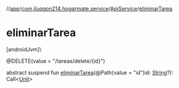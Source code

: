 //[app](../../../index.md)/[com.jluqgon214.hogarmate.service](../index.md)/[ApiService](index.md)/[eliminarTarea](eliminar-tarea.md)

# eliminarTarea

[androidJvm]\

@DELETE(value = &quot;/tareas/delete/{id}&quot;)

abstract suspend fun [eliminarTarea](eliminar-tarea.md)(@Path(value = &quot;id&quot;)id: [String](https://kotlinlang.org/api/latest/jvm/stdlib/kotlin-stdlib/kotlin/-string/index.html)?): Call&lt;[Unit](https://kotlinlang.org/api/latest/jvm/stdlib/kotlin-stdlib/kotlin/-unit/index.html)&gt;

